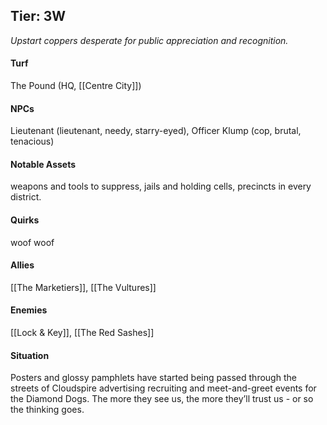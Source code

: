---
---

## Tier: 3W
*Upstart coppers desperate for public appreciation and recognition.*

#### **Turf**
The Pound (HQ, [[Centre City]])

#### **NPCs**
Lieutenant (lieutenant, needy, starry-eyed), Officer Klump (cop, brutal, tenacious) 

#### **Notable Assets**
weapons and tools to suppress, jails and holding cells, precincts in every district.

#### **Quirks**
woof woof 

#### **Allies**
[[The Marketiers]], [[The Vultures]]

#### **Enemies**
[[Lock & Key]], [[The Red Sashes]]

#### **Situation**
Posters and glossy pamphlets have started being passed through the streets of Cloudspire advertising recruiting and meet-and-greet events for the Diamond Dogs. The more they see us, the more they’ll trust us - or so the thinking goes.